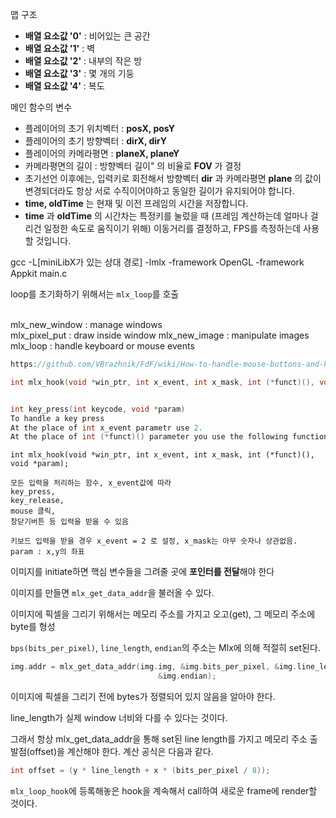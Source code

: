 맵 구조

- **배열 요소값 '0'** : 비어있는 큰 공간
- **배열 요소값 '1'** : 벽
- **배열 요소값 '2'** : 내부의 작은 방
- **배열 요소값 '3'** : 몇 개의 기둥
- **배열 요소값 '4'** : 복도



메인 함수의 변수

- 플레이어의 초기 위치벡터 : **posX, posY**
- 플레이어의 초기 방향벡터 : **dirX, dirY** 
- 플레이어의 카메라평면 : **planeX, planeY** 
- 카메라평면의 길이 : 방향벡터 길이" 의 비율로 **FOV** 가 결정
- 초기선언 이후에는, 입력키로 회전해서 방향벡터 **dir** 과 카메라평면 **plane** 의 값이 변경되더라도 항상 서로 수직이어야하고 동일한 길이가 유지되어야 합니다.
- **time, oldTime** 는 현재 및 이전 프레임의 시간을 저장합니다.
- **time** 과 **oldTime** 의 시간차는 특정키를 눌렀을 때 (프레임 계산하는데 얼마나 걸리건 일정한 속도로 움직이기 위해) 이동거리를 결정하고, FPS를 측정하는데 사용할 것입니다.





gcc -L[miniLibX가 있는 상대 경로] -lmlx -framework OpenGL -framework Appkit main.c



loop를 초기화하기 위해서는 `mlx_loop`를 호출


​    
    mlx_new_window      : manage windows   
    mlx_pixel_put       : draw inside window
    mlx_new_image       : manipulate images
    mlx_loop            : handle keyboard or mouse events




```c
https://github.com/VBrazhnik/FdF/wiki/How-to-handle-mouse-buttons-and-key-presses%3F

int mlx_hook(void *win_ptr, int x_event, int x_mask, int (*funct)(), void *param);


int key_press(int keycode, void *param)
To handle a key press
At the place of int x_event parametr use 2.
At the place of int (*funct)() parameter you use the following function:

```









```
int mlx_hook(void *win_ptr, int x_event, int x_mask, int (*funct)(), void *param);

모든 입력을 처리하는 함수, x_event값에 따라 
key_press,
key_release,
mouse 클릭,
창닫기버튼 등 입력을 받을 수 있음

키보드 입력을 받을 경우 x_event = 2 로 설정, x_mask는 아무 숫자나 상관없음.
param : x,y의 좌표
```





이미지를 initiate하면 핵심 변수들을 그려줄 곳에 **포인터를 전달**해야 한다

이미지를 만들면 `mlx_get_data_addr`을 불러올 수 있다. 

이미지에 픽셀을 그리기 위해서는 메모리 주소를 가지고 오고(get), 그 메모리 주소에 byte를 형성 

`bps(bits_per_pixel)`, `line_length`, `endian`의 주소는 Mlx에 의해 적절히 set된다. 

```c
img.addr = mlx_get_data_addr(img.img, &img.bits_per_pixel, &img.line_length,
                                 &img.endian);
```

이미지에 픽셀을 그리기 전에 bytes가 정렬되어 있지 않음을 알아야 한다.

line_length가 실제 window 너비와 다를 수 있다는 것이다.

그래서 항상 mlx_get_data_addr을 통해 set된 line length를 가지고 메모리 주소 출발점(offset)을 계산해야 한다. 계산 공식은 다음과 같다.

```c
int offset = (y * line_length + x * (bits_per_pixel / 8));
```







 `mlx_loop_hook`에 등록해놓은 hook을 계속해서 call하여 새로운 frame에 render할 것이다.